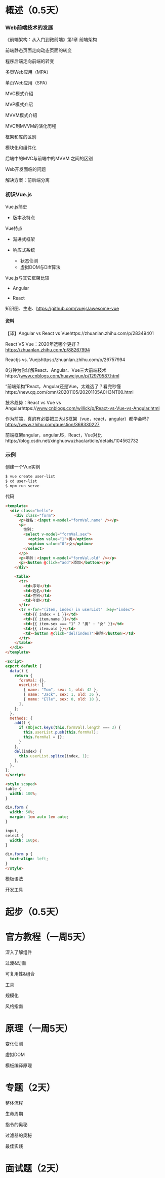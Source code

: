 # 概述（0.5天）

### Web前端技术的发展

《前端架构：从入门到微前端》第1章 前端架构

前端静态页面走向动态页面的转变

程序后端走向前端的转变

多页Web应用（MPA）

单页Web应用（SPA）

MVC模式介绍

MVP模式介绍

MVVM模式介绍

MVC到MVVM的演化历程

框架和库的区别

模块化和组件化

后端中的MVC与前端中的MVVM 之间的区别

Web开发面临的问题

解决方案：前后端分离

### 初识Vue.js

Vue.js简史

- 版本及特点

Vue特点

- 渐进式框架

- 响应式系统
  - 状态侦测
  - 虚拟DOM与Diff算法

Vue.js与其它框架比较

- Angular

- React

知识图、生态、https://github.com/vuejs/awesome-vue

#### 资料

【译】Angular vs React vs Vuehttps://zhuanlan.zhihu.com/p/28349401

React VS Vue：2020年选哪个更好？https://zhuanlan.zhihu.com/p/88267994

Reactjs vs. Vuejshttps://zhuanlan.zhihu.com/p/26757994

8分钟为你详解React、Angular、Vue三大前端技术https://www.cnblogs.com/huaweiyun/p/12979587.html

“前端架构”React，Angular还是Vue，太难选了？看完秒懂https://new.qq.com/omn/20201105/20201105A0H3NT00.html

技术趋势：React vs Vue vs Angularhttps://www.cnblogs.com/willick/p/React-vs-Vue-vs-Angular.html

作为前端，真的有必要把三大JS框架（vue，react，angular）都学会吗?https://www.zhihu.com/question/368330227

前端框架angular，angularJS，React，Vue对比https://blog.csdn.net/xinghuowuzhao/article/details/104562732

### 示例

创建一个Vue实例

```bash
$ vue create user-list
$ cd user-list
$ npm run serve
```

代码

```html
<template>
  <div class="hello">
    <div class="form">
      <p>姓名：<input v-model="formVal.name" /></p>
      <p>
        性别：
        <select v-model="formVal.sex">
          <option value="1">男</option>
          <option value="0">女</option>
        </select>
      </p>
      <p>年龄：<input v-model="formVal.old" /></p>
      <p><button @click="add">添加</button></p>
    </div>

    <table>
      <tr>
        <td>序号</td>
        <td>姓名</td>
        <td>性别</td>
        <td>年龄</td>
      </tr>
      <tr v-for="(item, index) in userList" :key="index">
        <td>{{ index + 1 }}</td>
        <td>{{ item.name }}</td>
        <td>{{ item.sex === "1" ? "男" : "女" }}</td>
        <td>{{ item.old }}</td>
        <td><button @click="del(index)">删除</button></td>
      </tr>
    </table>
  </div>
</template>

<script>
export default {
  data() {
    return {
      formVal: {},
      userList: [
        { name: "Tom", sex: 1, old: 42 },
        { name: "Jack", sex: 1, old: 36 },
        { name: "Elle", sex: 0, old: 18 },
      ],
    };
  },
  methods: {
    add() {
      if (Object.keys(this.formVal).length === 3) {
        this.userList.push(this.formVal);
        this.formVal = {};
      }
    },
    del(index) {
      this.userList.splice(index, 1);
    },
  },
};
</script>

<style scoped>
table {
  width: 100%;
}

div.form {
  width: 50%;
  margin: 1em auto 1em auto;
}

input,
select {
  width: 160px;
}

div.form p {
  text-align: left;
}
</style>
```

模板语法

开发工具

# 起步（0.5天）

# 官方教程（一周5天）

深入了解组件

过渡&动画

可复用性&组合

工具

规模化

风格指南

# 原理（一周5天）

变化侦测

虚拟DOM

模板编译原理

# 专题（2天）

整体流程

生命周期

指令的奥秘

过滤器的奥秘

最佳实践

# 面试题（2天）

